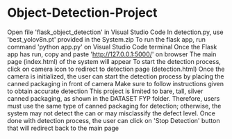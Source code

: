 # Object-Detection-Project
Open file 'flask_object_detection' in Visual Studio Code
In detection.py, use 'best_yolov8n.pt' provided in the System.zip
To run the flask app, run command 'python app.py' on Visual Studio Code terminal
Once the Flask app has run, copy and paste 'http://127.0.0.1:5000/' on browser 
The main page (index.html) of the system will appear 
To start the detection process, click on camera icon to redirect to detection page (detection.html)
Once the camera is initialized, the user can start the detection process by placing the canned packaging in front of camera
Make sure to follow instructions given to obtain accurate detection
This project is limited to bare, tall, silver canned packaging, as shown in the DATASET FYP folder. Therefore, users must use the same type of canned packaging for detection; otherwise, the system may not detect the can or may misclassify the defect level.
Once done with detection process, the user can click on 'Stop Detection' button that will redirect back to the main page
